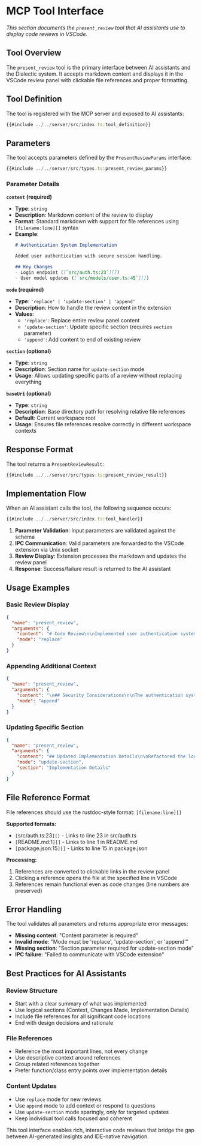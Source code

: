 # MCP Tool Interface

*This section documents the `present_review` tool that AI assistants use to display code reviews in VSCode.*

## Tool Overview

The `present_review` tool is the primary interface between AI assistants and the Dialectic system. It accepts markdown content and displays it in the VSCode review panel with clickable file references and proper formatting.

## Tool Definition

The tool is registered with the MCP server and exposed to AI assistants:

```typescript
{{#include ../../server/src/index.ts:tool_definition}}
```

## Parameters

The tool accepts parameters defined by the `PresentReviewParams` interface:

```typescript
{{#include ../../server/src/types.ts:present_review_params}}
```

### Parameter Details

**`content` (required)**
- **Type**: `string`
- **Description**: Markdown content of the review to display
- **Format**: Standard markdown with support for file references using `[filename:line][]` syntax
- **Example**: 
  ```markdown
  # Authentication System Implementation
  
  Added user authentication with secure session handling.
  
  ## Key Changes
  - Login endpoint ([`src/auth.ts:23`][])
  - User model updates ([`src/models/user.ts:45`][])
  ```

**`mode` (required)**
- **Type**: `'replace' | 'update-section' | 'append'`
- **Description**: How to handle the review content in the extension
- **Values**:
  - `'replace'`: Replace entire review panel content
  - `'update-section'`: Update specific section (requires `section` parameter)
  - `'append'`: Add content to end of existing review

**`section` (optional)**
- **Type**: `string`
- **Description**: Section name for `update-section` mode
- **Usage**: Allows updating specific parts of a review without replacing everything

**`baseUri` (optional)**
- **Type**: `string`  
- **Description**: Base directory path for resolving relative file references
- **Default**: Current workspace root
- **Usage**: Ensures file references resolve correctly in different workspace contexts

## Response Format

The tool returns a `PresentReviewResult`:

```typescript
{{#include ../../server/src/types.ts:present_review_result}}
```

## Implementation Flow

When an AI assistant calls the tool, the following sequence occurs:

```typescript
{{#include ../../server/src/index.ts:tool_handler}}
```

1. **Parameter Validation**: Input parameters are validated against the schema
2. **IPC Communication**: Valid parameters are forwarded to the VSCode extension via Unix socket
3. **Review Display**: Extension processes the markdown and updates the review panel
4. **Response**: Success/failure result is returned to the AI assistant

## Usage Examples

### Basic Review Display

```json
{
  "name": "present_review",
  "arguments": {
    "content": "# Code Review\n\nImplemented user authentication system.\n\n## Changes\n- Added login endpoint ([`src/auth.ts:23`][])\n- Updated user model ([`src/models/user.ts:45`][])",
    "mode": "replace"
  }
}
```

### Appending Additional Context

```json
{
  "name": "present_review", 
  "arguments": {
    "content": "\n## Security Considerations\n\nThe authentication system uses bcrypt for password hashing ([`src/auth.ts:67`][]).",
    "mode": "append"
  }
}
```

### Updating Specific Section

```json
{
  "name": "present_review",
  "arguments": {
    "content": "## Updated Implementation Details\n\nRefactored the login flow to use JWT tokens ([`src/auth.ts:89`][]).",
    "mode": "update-section",
    "section": "Implementation Details"
  }
}
```

## File Reference Format

File references should use the rustdoc-style format: `[filename:line][]`

**Supported formats:**
- `[`src/auth.ts:23`][]` - Links to line 23 in src/auth.ts
- `[`README.md:1`][]` - Links to line 1 in README.md
- `[`package.json:15`][]` - Links to line 15 in package.json

**Processing:**
1. References are converted to clickable links in the review panel
2. Clicking a reference opens the file at the specified line in VSCode
3. References remain functional even as code changes (line numbers are preserved)

## Error Handling

The tool validates all parameters and returns appropriate error messages:

- **Missing content**: "Content parameter is required"
- **Invalid mode**: "Mode must be 'replace', 'update-section', or 'append'"
- **Missing section**: "Section parameter required for update-section mode"
- **IPC failure**: "Failed to communicate with VSCode extension"

## Best Practices for AI Assistants

### Review Structure
- Start with a clear summary of what was implemented
- Use logical sections (Context, Changes Made, Implementation Details)
- Include file references for all significant code locations
- End with design decisions and rationale

### File References
- Reference the most important lines, not every change
- Use descriptive context around references
- Group related references together
- Prefer function/class entry points over implementation details

### Content Updates
- Use `replace` mode for new reviews
- Use `append` mode to add context or respond to questions
- Use `update-section` mode sparingly, only for targeted updates
- Keep individual tool calls focused and coherent

This tool interface enables rich, interactive code reviews that bridge the gap between AI-generated insights and IDE-native navigation.
